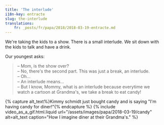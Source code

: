 ```yaml
---
title: 'The interlude'
i18n-key: entracte
slug: the-interlude
translations:
    fr: _posts/fr/papa/2018/2018-03-19-entracte.md
---
```


We're taking the kids to a show. There is a small interlude. We sit down with
the kids to talk and have a drink.

<!-- more -->

Our youngest asks:

> – Mom, is the show over?  
> – No, there's the second part. This was just a break, an interlude.  
> – Oh...  
> – An interlude means...  
> – But I know, Mommy, what is an interlude because everytime we watch a cartoon
> at Grandma's, we take a break to eat candy!

{% capture alt_text%}Kimmy schmidt just bought candy and is saying "I'm having
candy for diner!"{% endcapture %} {% include video_as_a_gif.html.liquid
url="/assets/images/papa/2018-03-19/candy"
alt=alt_text
caption="How I imagine diner at their Grandma's."
%}

